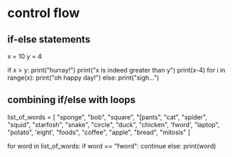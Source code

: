 # control flow

## if-else statements

x = 10
y = 4

if x > y:
    print("hurray!")
    print("x is indeed greater than y")
    print(x-4)
    for i in range(x):
        print("oh happy day!")
else:
    print("sigh...")

## combining if/else with loops

list_of_words = [
    "sponge", "bob", "square",
    "[pants", "cat", "spider", "squid", "starfosh",
    "snake", "circle", "duck", "chicken", 'fword',
    "laptop", "potato", 'eight', "foods", "coffee",
    "apple", "bread", "mitosis"
]

for word in list_of_words:
    if word == "fword":
        continue
    else:
        print(word)

